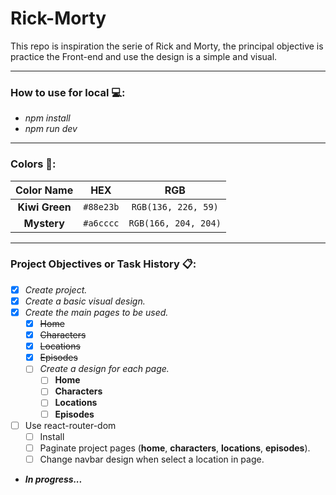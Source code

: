 # Rick-Morty
This repo is inspiration the serie of Rick and Morty, the principal objective is practice the Front-end and use the design is a simple and visual.

---

### How to use for local 💻:

- _npm install_
- _npm run dev_

---

### Colors 🎨:

| Color Name | HEX | RGB |
|     :---:      |     :---:      |     :---:      |
| **Kiwi Green** | `#88e23b` | `RGB(136, 226, 59)` |
| **Mystery** | `#a6cccc` | `RGB(166, 204, 204)` |

---

### Project Objectives or Task History 📋:

- [x] _Create project._
- [x] _Create a basic visual design._
- [x] _Create the main pages to be used._
    - [x] ~~Home~~
    - [x] ~~Characters~~
    - [x] ~~Locations~~
    - [x] ~~Episodes~~
    - [ ] _Create a design for each page._
        - [ ] **Home**
        - [ ] **Characters**
        - [ ] **Locations**
        - [ ] **Episodes**
- [ ] Use react-router-dom
    - [ ] Install
    - [ ] Paginate project pages (**home**, **characters**, **locations**, **episodes**).
    - [ ] Change navbar design when select a location in page.

- ***In progress...***
